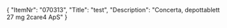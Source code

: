 {
  "ItemNr": "070313",
  "Title": "test",
  "Description": "Concerta, depottablett 27 mg 2care4 ApS"
}